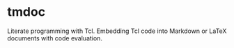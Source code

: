 # tmdoc
Literate programming with Tcl. Embedding Tcl code into Markdown or LaTeX documents with code evaluation.
